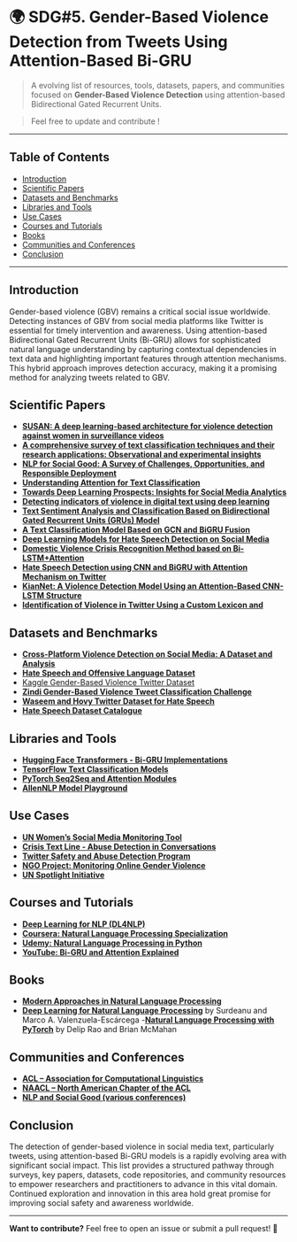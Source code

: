 # 🌍 SDG#5. Gender-Based Violence Detection from Tweets Using Attention-Based Bi-GRU

> A evolving list of resources, tools, datasets, papers, and communities focused on **Gender-Based Violence Detection** using attention-based Bidirectional Gated Recurrent Units.  

> Feel free to update and contribute !

---

## Table of Contents

- [Introduction](#introduction)
- [Scientific Papers](#scientific-papers)
- [Datasets and Benchmarks](#datasets-and-benchmarks)
- [Libraries and Tools](#libraries-and-tools)
- [Use Cases](#use-cases)
- [Courses and Tutorials](#courses-and-tutorials)
- [Books](#books)
- [Communities and Conferences](#communities-and-conferences)
- [Conclusion](#conclusion)

---


## Introduction

Gender-based violence (GBV) remains a critical social issue worldwide. Detecting instances of GBV from social media platforms like Twitter is essential for timely intervention and awareness. Using attention-based Bidirectional Gated Recurrent Units (Bi-GRU) allows for sophisticated natural language understanding by capturing contextual dependencies in text data and highlighting important features through attention mechanisms. This hybrid approach improves detection accuracy, making it a promising method for analyzing tweets related to GBV.

## Scientific Papers

- [**SUSAN: A deep learning-based architecture for violence detection against women in surveillance videos**](https://www.sciencedirect.com/science/article/abs/pii/S0957417425009595)
- [**A comprehensive survey of text classification techniques and their research applications: Observational and experimental insights**](https://www.sciencedirect.com/science/article/pii/S1574013724000480) 
- [**NLP for Social Good: A Survey of Challenges, Opportunities, and Responsible Deployment**](https://arxiv.org/html/2505.22327v1)  
- [**Understanding Attention for Text Classification**](https://aclanthology.org/2020.acl-main.312/)  
- [**Towards Deep Learning Prospects: Insights for Social Media Analytics**](https://ieeexplore.ieee.org/document/8673951)  
- [**Detecting indicators of violence in digital text using deep learning**](https://www.sciencedirect.com/science/article/pii/S2949719125000512)
- [**Text Sentiment Analysis and Classification Based on
Bidirectional Gated Recurrent Units (GRUs) Model**](https://arxiv.org/pdf/2404.17123)
- [**A Text Classification Model Based on GCN and BiGRU Fusion**](https://dl.acm.org/doi/10.1145/3532213.3532260)
- [**Deep Learning Models for Hate Speech Detection on Social Media**](https://ieeexplore.ieee.org/document/9573687)  
- [**Domestic Violence Crisis Recognition Method based on Bi-LSTM+Attention**](https://ieeexplore.ieee.org/document/10045367)  
- [**Hate Speech Detection using CNN and BiGRU with Attention Mechanism on Twitter**](https://ieeexplore.ieee.org/document/10420628)  
- [**KianNet: A Violence Detection Model Using an Attention-Based CNN-LSTM Structure**](https://ieeexplore.ieee.org/document/10341243)  
- [**Identification of Violence in Twitter Using a Custom Lexicon and**](https://paperswithcode.com/paper/deep-learning-violence-detection-twitter)

## Datasets and Benchmarks
- [**Cross-Platform Violence Detection on Social Media: A Dataset and Analysis**](https://dl.acm.org/doi/10.1145/3717867.3717877)
- [**Hate Speech and Offensive Language Dataset**](https://github.com/t-davidson/hate-speech-and-offensive-language)  
- [Kaggle Gender-Based Violence Twitter Dataset](https://www.kaggle.com/datasets/gauravduttakiit/gender-based-violence-tweet-classification)
- [**Zindi Gender-Based Violence Tweet Classification Challenge**](https://zindi.africa/competitions/gender-based-violence-tweet-classification-challenge/data)
- [**Waseem and Hovy Twitter Dataset for Hate Speech**](https://github.com/zeeraktalat/hatespeech)  
- [**Hate Speech Dataset Catalogue**](https://hatespeechdata.com/)  

## Libraries and Tools
- [**Hugging Face Transformers - Bi-GRU Implementations**](https://huggingface.co/models?search=gru)  
- [**TensorFlow Text Classification Models**](https://www.tensorflow.org/tutorials/text)  
- [**PyTorch Seq2Seq and Attention Modules**](https://pytorch.org/tutorials/intermediate/seq2seq_translation_tutorial.html)  
- [**AllenNLP Model Playground**](https://playground.allenai.org/)  

## Use Cases
- [**UN Women’s Social Media Monitoring Tool**](https://data.undp.org/insights/gender-social-media-monitoring)  
- [**Crisis Text Line - Abuse Detection in Conversations**](https://crisistextline.org)  
- [**Twitter Safety and Abuse Detection Program**](https://safety.twitter.com/en/resources)  
- [**NGO Project: Monitoring Online Gender Violence**](https://ngo.org/gbv-monitoring)  
- [**UN Spotlight Initiative**](https://www.spotlightinitiative.org/)

## Courses and Tutorials
- [**Deep Learning for NLP (DL4NLP)**](https://slds-lmu.github.io/dl4nlp/)
- [**Coursera: Natural Language Processing Specialization**](https://www.coursera.org/specializations/natural-language-processing)  
- [**Udemy: Natural Language Processing in Python**](https://www.udemy.com/course/nlp-in-python-2025/)  
- [**YouTube: Bi-GRU and Attention Explained**](https://www.youtube.com/results?search_query=+Bi-GRU+and+Attention+Explained)

## Books
- [**Modern Approaches in Natural Language Processing**](https://slds-lmu.github.io/seminar_nlp_ss20/recurrent-neural-networks-and-their-applications-in-nlp.html)
- [**Deep Learning for Natural Language Processing**](https://clulab.org/gentlenlp/book/gentlenlp-book-08172022.pdf) by Surdeanu and Marco A. Valenzuela-Escárcega
-[**Natural Language Processing with PyTorch**](https://www.amazon.com/Natural-Language-Processing-PyTorch-Applications/dp/1491978236/) by Delip Rao and Brian McMahan  

## Communities and Conferences
- [**ACL – Association for Computational Linguistics**](https://aclweb.org)  
- [**NAACL – North American Chapter of the ACL**](https://naacl.org)  
- [**NLP and Social Good (various conferences)**](https://nlp4sg.vercel.app/)

## Conclusion
The detection of gender-based violence in social media text, particularly tweets, using attention-based Bi-GRU models is a rapidly evolving area with significant social impact. This list provides a structured pathway through surveys, key papers, datasets, code repositories, and community resources to empower researchers and practitioners to advance in this vital domain. Continued exploration and innovation in this area hold great promise for improving social safety and awareness worldwide.


---

**Want to contribute?** Feel free to open an issue or submit a pull request! 🎯

